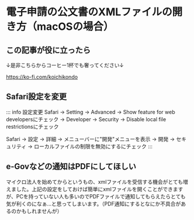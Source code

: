 # 電子申請の公文書のXMLファイルの開き方（macOSの場合）
## この記事が役に立ったら
↓是非こちらからコーヒー1杯でも奢ってください↓

<https://ko-fi.com/koichikondo>
## Safari設定を変更
::: info 設定変更
Safari -> Setting -> Advanced -> Show feature for web developersにチェック -> Developer -> Security -> Disable local file restrictionsにチェック

Safari -> 設定 -> 詳細 -> メニューバーに"開発"メニューを表示 -> 開発 -> セキュリティ -> ローカルファイルの制限を無効にするにチェック
:::
## e-Govなどの通知はPDFにしてほしい
マイクロ法人を始めてからというもの、xmlファイルを受信する機会がとても増えました。上記の設定をしておけば簡単にxmlファイルを開くことができますが、PCを持っていない人も多いのでPDFファイルで通知してもらえたらとても気が利くのになぁ…と思ってしまいます。（PDF通知にするとなにか不具合があるのかもしれませんが）